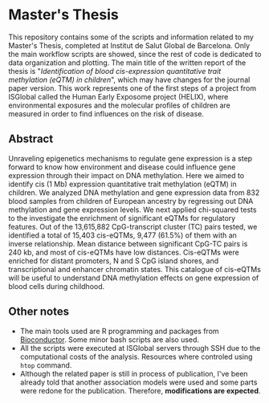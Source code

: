 # Master's Thesis
This repository contains some of the scripts and information related to my Master's Thesis, completed at Institut de Salut Global de Barcelona. Only the main workflow scripts are showed, since the rest of code is dedicated to data organization and plotting. The main title of the written report of the thesis is "*Identification of blood cis-expression quantitative trait methylation (eQTM) in children*", which may have changes for the journal paper version. This work represents one of the first steps of a project from ISGlobal called the Human Early Exposome project (HELIX), where environmental exposures and the molecular profiles of children are measured in order to find influences on the risk of disease.

## Abstract
Unraveling epigenetics mechanisms to regulate gene expression is a step forward to know how environment and disease could influence gene expression through their impact on DNA methylation. Here we aimed to identify cis (1 Mb) expression quantitative trait methylation (eQTM) in children. We analyzed DNA methylation and gene expression data from 832 blood samples from children of European ancestry by regressing out DNA methylation and gene expression levels. We next applied chi-squared tests to the investigate the enrichment of significant eQTMs for regulatory features. Out of the 13,615,882 CpG-transcript cluster (TC) pairs tested, we identified a total of 15,403 cis-eQTMs, 9,477 (61.5%) of them with an inverse relationship. Mean distance between significant CpG-TC pairs is 240 kb, and most of cis-eQTMs have low distances. Cis-eQTMs
were enriched for distant promoters, N and S CpG island shores, and transcriptional and enhancer chromatin states. This catalogue of cis-eQTMs will be useful to understand DNA methylation effects on gene expression of blood cells during childhood.

## Other notes
* The main tools used are R programming and packages from [Bioconductor](https://www.bioconductor.org). Some minor bash scripts are also used.
* All the scripts were executed at ISGlobal servers through SSH due to the computational costs of the analysis. Resources where controled using `htop` command.
* Although the related paper is still in process of publication, I've been already told that another association models were used and some parts were redone for the publication. Therefore, **modifications are expected**.